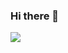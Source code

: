 ### Hi there 👋

<div width="100%">
<img align="left" src="https://github-readme-stats.vercel.app/api/top-langs/?username=Tsingv" />
</div>

<!--
**Tsingv/Tsingv** is a ✨ _special_ ✨ repository because its `README.md` (this file) appears on your GitHub profile.

Here are some ideas to get you started:

- 🔭 I’m currently working on ...
- 🌱 I’m currently learning ...
- 👯 I’m looking to collaborate on ...
- 🤔 I’m looking for help with ...
- 💬 Ask me about ...
- 📫 How to reach me: ...
- 😄 Pronouns: ...
- ⚡ Fun fact: ...
-->
